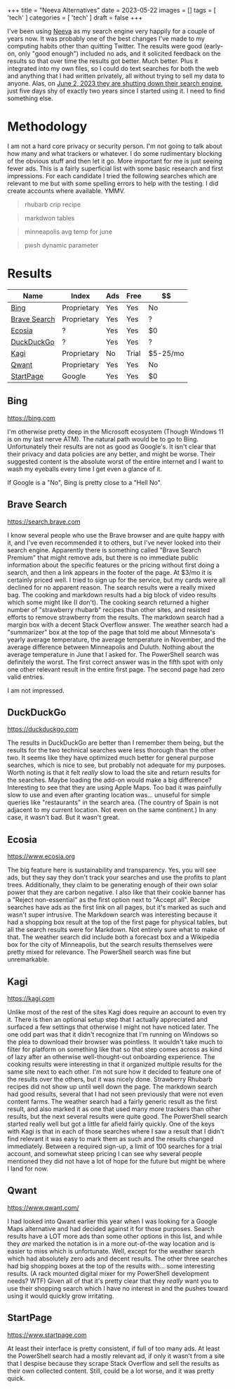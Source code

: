 +++
title = "Neeva Alternatives"
date = 2023-05-22
images = []
tags = [ 'tech' ]
categories = [ 'tech' ]
draft = false
+++

I've been using [Neeva](https://neeva.com) as my search engine very happily for a couple of years now. It was probably one of the best changes I've made to my computing habits other than quitting Twitter. The results were good (early-on, only "good enough") included no ads, and it solicited feedback on the results so that over time the results got better. Much better. Plus it integrated into my own files, so I could do text searches for both the web and anything that I had written privately, all without trying to sell my data to anyone. Alas, on [June 2, 2023 they are shutting down their search engine](https://neeva.com/blog/may-announcement), just five days shy of exactly two years since I started using it. I need to find something else.

# Methodology
I am not a hard core privacy or security person. I'm not going to talk about how many and what trackers or whatever. I do some rudimentary blocking of the obvious stuff and then let it go. More important for me is just seeing fewer ads. This is a fairly superficial list with some basic research and first impressions. For each candidate I tried the following searches which are relevant to me but with some spelling errors to help with the testing. I did create accounts where available. YMMV.

> rhubarb crip recipe

> markdwon tables

> minneapolis avg temp for june

> pwsh dynamic parameter

# Results

| Name | Index | Ads | Free | $$ |
| --- | --- | --- | --- | --- |
| [Bing](#bing) | Proprietary | Yes | Yes | No |
| [Brave Search](#brave-search) | Proprietary | Yes | Yes | ? |
| [Ecosia](#ecosia) | ? | Yes | Yes | $0 |
| [DuckDuckGo](#duckduckgo) | ? | Yes | Yes | ? |
| [Kagi](#kagi) | Proprietary | No | Trial | $5-25/mo |
| [Qwant](#qwant) | Proprietary | Yes | Yes | No |
| [StartPage](#startpage) | Google | Yes | Yes | $0 |

## Bing
https://bing.com

I'm otherwise pretty deep in the Microsoft ecosystem (Though Windows 11 is on my last nerve ATM). The natural path would be to go to Bing. Unfortunately their results are not as good as Google's. It isn't clear that their privacy and data policies are any better, and might be worse. Their suggested content is the absolute worst of the entire internet and I want to wash my eyeballs every time I get even a glance of it.

If Google is a "No", Bing is pretty close to a "Hell No".

## Brave Search
https://search.brave.com

I know several people who use the Brave browser and are quite happy with it, and I've even recommended it to others, but I've never looked into their search engine. Apparently there is something called "Brave Search Premium" that might remove ads, but there is no immediate public information about the specific features or the pricing without first doing a search, and then a link appears in the footer of the page. At $3/mo it is certainly priced well. I tried to sign up for the service, but my cards were all declined for no apparent reason. The search results were a really mixed bag. The cooking and markdown results had a big block of video results which some might like (I don't). The cooking search returned a higher number of "strawberry rhubarb" recipes than other sites, and resisted efforts to remove strawberry from the results. The markdown search had a margin box with a decent Stack Overflow answer. The weather search had a "summarizer" box at the top of the page that told me about Minnesota's yearly average temperature, the average temperature in November, and the average difference between Minneapolis and Duluth. Nothing about the average temperature in June that I asked for. The PowerShell search was definitely the worst. The first correct answer was in the fifth spot with only one other relevant result in the entire first page. The second page had zero valid entries.

I am not impressed.

## DuckDuckGo
https://duckduckgo.com

The results in DuckDuckGo are better than I remember them being, but the results for the two technical searches were less thorough than the other two. It seems like they have optimized much better for general purpose searches, which is nice to see, but probably not adequate for my purposes. Worth noting is that it felt _really_ slow to load the site and return results for the searches. Maybe loading the add-on would make a big difference? Interesting to see that they are using Apple Maps. Too bad it was painfully slow to use and even after granting location was... unuseful for simple queries like "restaurants" in the search area. (The country of Spain is not adjacent to my current location. Not even on the same continent.) In any case, it wasn't bad. But it wasn't great.

## Ecosia
https://www.ecosia.org

The big feature here is sustainability and transparency. Yes, you will see ads, but they say they don't track your searches and use the profits to plant trees. Additionally, they claim to be generating enough of their own solar power that they are carbon negative. I also like that their cookie banner has a "Reject non-essential" as the first option next to "Accept all". Recipe searches have ads as the first link on all pages, but it's marked as such and wasn't super intrusive. The Markdown search was interesting because it had a shopping box result at the top of the first page for physical tables, but all the search results were for Markdown. Not entirely sure what to make of that. The weather search did include both a forecast box and a Wikipedia box for the city of Minneapolis, but the search results themselves were pretty mixed for relevance. The PowerShell search was fine but unremarkable.

## Kagi
https://kagi.com

Unlike most of the rest of the sites Kagi does require an account to even try it. There is then an optional setup step that I actually appreciated and surfaced a few settings that otherwise I might not have noticed later. The one odd part was that it didn't recognize that I'm running on Windows so the plea to download their browser was pointless. It wouldn't take much to filter for platform on something like that so that step comes across as kind of lazy after an otherwise well-thought-out onboarding experience. The cooking results were interesting in that it organized multiple results for the same site next to each other. I'm not sure how it decided to feature one of the results over the others, but it was nicely done. Strawberry Rhubarb recipes did not show up until well down the page. The markdown search had good results, several that I had not seen previously that were not even content farms. The weather search had a fairly generic result as the first result, and also marked it as one that used many more trackers than other results, but the next several results were quite good. The PowerShell search started really well but got a little far afield fairly quickly. One of the keys with Kagi is that in each of those searches where I saw a result that I didn't find relevant it was easy to mark them as such and the results changed immediately. Between a required sign-up, a limit of 100 searches for a trial account, and somewhat steep pricing I can see why several people mentioned they did not have a lot of hope for the future but might be where I land for now.

## Qwant
https://www.qwant.com/

I had looked into Qwant earlier this year when I was looking for a Google Maps alternative and had decided against it for those purposes. Search results have a LOT more ads than some other options in this list, and while they _are_ marked the notation is in a more out-of-the way location and is easier to miss which is unfortunate. Well, except for the weather search which had absolutely zero ads and decent results. The other three searches had big shopping boxes at the top of the results with... some interesting results. (A rack mounted digital mixer for my PowerShell development needs? WTF) Given all of that it's pretty clear that they _really_ want you to use their shopping search which I have no interest in and the pushes toward using it would quickly grow irritating.

## StartPage
https://www.startpage.com

At least their interface is pretty consistent, if full of too many ads. At least the PowerShell search had a mostly relevant ad, if only it wasn't from a site that I despise because they scrape Stack Overflow and sell the results as their own collected content. Still, could be a lot worse, and it was pretty quick.
